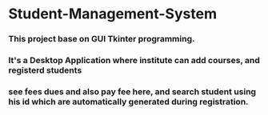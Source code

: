 # Student-Management-System
### This project base on GUI Tkinter programming.
### It's a Desktop Application where institute can add courses, and registerd students
### see fees dues and also pay fee here, and search student using his id which are automatically generated during registration.
